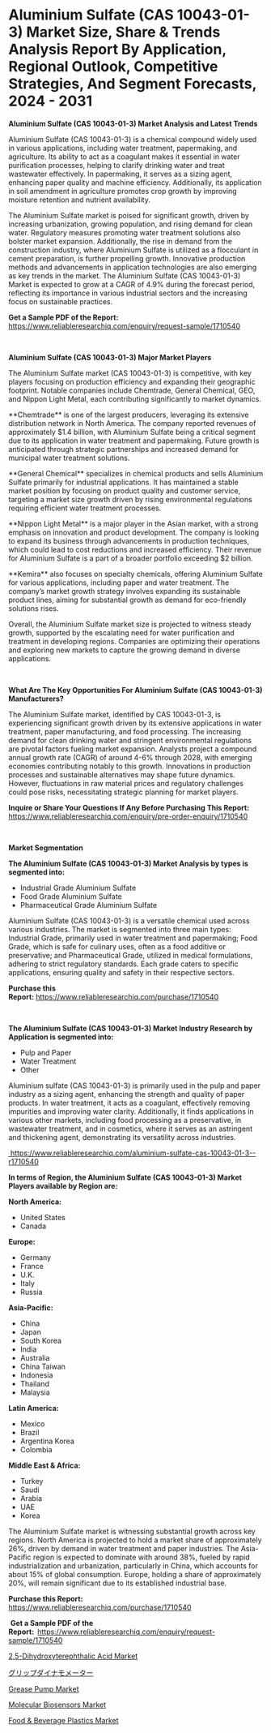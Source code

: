 <p><h1>Aluminium Sulfate (CAS 10043-01-3) Market Size, Share & Trends Analysis Report By Application, Regional Outlook, Competitive Strategies, And Segment Forecasts, 2024 - 2031</h1></p><p><strong>Aluminium Sulfate (CAS 10043-01-3) Market Analysis and Latest Trends</strong></p>
<p><p>Aluminium Sulfate (CAS 10043-01-3) is a chemical compound widely used in various applications, including water treatment, papermaking, and agriculture. Its ability to act as a coagulant makes it essential in water purification processes, helping to clarify drinking water and treat wastewater effectively. In papermaking, it serves as a sizing agent, enhancing paper quality and machine efficiency. Additionally, its application in soil amendment in agriculture promotes crop growth by improving moisture retention and nutrient availability.</p><p>The Aluminium Sulfate market is poised for significant growth, driven by increasing urbanization, growing population, and rising demand for clean water. Regulatory measures promoting water treatment solutions also bolster market expansion. Additionally, the rise in demand from the construction industry, where Aluminium Sulfate is utilized as a flocculant in cement preparation, is further propelling growth. Innovative production methods and advancements in application technologies are also emerging as key trends in the market. The Aluminium Sulfate (CAS 10043-01-3) Market is expected to grow at a CAGR of 4.9% during the forecast period, reflecting its importance in various industrial sectors and the increasing focus on sustainable practices.</p></p>
<p><strong>Get a Sample PDF of the Report:&nbsp;</strong> <a href="https://www.reliableresearchiq.com/enquiry/request-sample/1710540?utm_campaign=101&utm_medium=2&utm_source=Github&utm_content=ia&utm_term=22102024&utm_id=aluminium-sulfate-cas-10043-01-3">https://www.reliableresearchiq.com/enquiry/request-sample/1710540</a></p>
<p>&nbsp;</p>
<p><strong>Aluminium Sulfate (CAS 10043-01-3) Major Market Players</strong></p>
<p><p>The Aluminium Sulfate market (CAS 10043-01-3) is competitive, with key players focusing on production efficiency and expanding their geographic footprint. Notable companies include Chemtrade, General Chemical, GEO, and Nippon Light Metal, each contributing significantly to market dynamics.</p><p>**Chemtrade** is one of the largest producers, leveraging its extensive distribution network in North America. The company reported revenues of approximately $1.4 billion, with Aluminium Sulfate being a critical segment due to its application in water treatment and papermaking. Future growth is anticipated through strategic partnerships and increased demand for municipal water treatment solutions.</p><p>**General Chemical** specializes in chemical products and sells Aluminium Sulfate primarily for industrial applications. It has maintained a stable market position by focusing on product quality and customer service, targeting a market size growth driven by rising environmental regulations requiring efficient water treatment processes.</p><p>**Nippon Light Metal** is a major player in the Asian market, with a strong emphasis on innovation and product development. The company is looking to expand its business through advancements in production techniques, which could lead to cost reductions and increased efficiency. Their revenue for Aluminium Sulfate is a part of a broader portfolio exceeding $2 billion.</p><p>**Kemira** also focuses on specialty chemicals, offering Aluminium Sulfate for various applications, including paper and water treatment. The company’s market growth strategy involves expanding its sustainable product lines, aiming for substantial growth as demand for eco-friendly solutions rises.</p><p>Overall, the Aluminium Sulfate market size is projected to witness steady growth, supported by the escalating need for water purification and treatment in developing regions. Companies are optimizing their operations and exploring new markets to capture the growing demand in diverse applications.</p></p>
<p>&nbsp;</p>
<p><strong>What Are The Key Opportunities For Aluminium Sulfate (CAS 10043-01-3) Manufacturers?</strong></p>
<p><p>The Aluminium Sulfate market, identified by CAS 10043-01-3, is experiencing significant growth driven by its extensive applications in water treatment, paper manufacturing, and food processing. The increasing demand for clean drinking water and stringent environmental regulations are pivotal factors fueling market expansion. Analysts project a compound annual growth rate (CAGR) of around 4-6% through 2028, with emerging economies contributing notably to this growth. Innovations in production processes and sustainable alternatives may shape future dynamics. However, fluctuations in raw material prices and regulatory challenges could pose risks, necessitating strategic planning for market players.</p></p>
<p><strong>Inquire or Share Your Questions If Any Before Purchasing This Report:</strong> <a href="https://www.reliableresearchiq.com/enquiry/pre-order-enquiry/1710540?utm_campaign=101&utm_medium=2&utm_source=Github&utm_content=ia&utm_term=22102024&utm_id=aluminium-sulfate-cas-10043-01-3">https://www.reliableresearchiq.com/enquiry/pre-order-enquiry/1710540</a></p>
<p>&nbsp;</p>
<p><strong>Market Segmentation</strong></p>
<p><strong>The Aluminium Sulfate (CAS 10043-01-3) Market Analysis by types is segmented into:</strong></p>
<p><ul><li>Industrial Grade Aluminium Sulfate</li><li>Food Grade Aluminium Sulfate</li><li>Pharmaceutical Grade Aluminium Sulfate</li></ul></p>
<p><p>Aluminium Sulfate (CAS 10043-01-3) is a versatile chemical used across various industries. The market is segmented into three main types: Industrial Grade, primarily used in water treatment and papermaking; Food Grade, which is safe for culinary uses, often as a food additive or preservative; and Pharmaceutical Grade, utilized in medical formulations, adhering to strict regulatory standards. Each grade caters to specific applications, ensuring quality and safety in their respective sectors.</p></p>
<p><strong>Purchase this Report:&nbsp;</strong><a href="https://www.reliableresearchiq.com/purchase/1710540?utm_campaign=101&utm_medium=2&utm_source=Github&utm_content=ia&utm_term=22102024&utm_id=aluminium-sulfate-cas-10043-01-3">https://www.reliableresearchiq.com/purchase/1710540</a></p>
<p>&nbsp;</p>
<p><strong>The Aluminium Sulfate (CAS 10043-01-3) Market Industry Research by Application is segmented into:</strong></p>
<p><ul><li>Pulp and Paper</li><li>Water Treatment</li><li>Other</li></ul></p>
<p><p>Aluminium sulfate (CAS 10043-01-3) is primarily used in the pulp and paper industry as a sizing agent, enhancing the strength and quality of paper products. In water treatment, it acts as a coagulant, effectively removing impurities and improving water clarity. Additionally, it finds applications in various other markets, including food processing as a preservative, in wastewater treatment, and in cosmetics, where it serves as an astringent and thickening agent, demonstrating its versatility across industries.</p></p>
<p><a href="https://www.reliableresearchiq.com/aluminium-sulfate-cas-10043-01-3--r1710540?utm_campaign=101&utm_medium=2&utm_source=Github&utm_content=ia&utm_term=22102024&utm_id=aluminium-sulfate-cas-10043-01-3">&nbsp;https://www.reliableresearchiq.com/aluminium-sulfate-cas-10043-01-3--r1710540</a></p>
<p><strong>In terms of Region, the Aluminium Sulfate (CAS 10043-01-3) Market Players available by Region are:</strong></p>
<p>
    <p> <strong> North America: </strong>
        <ul>
            <li>United States</li>
            <li>Canada</li>
        </ul>
        </p> 
    <p> <strong> Europe: </strong>
        <ul>
            <li>Germany</li>
            <li>France</li>
            <li>U.K.</li>
            <li>Italy</li>
            <li>Russia</li>
        </ul>
        </p> 
    <p> <strong> Asia-Pacific: </strong>
        <ul>
            <li>China</li>
            <li>Japan</li>
            <li>South Korea</li>
            <li>India</li>
            <li>Australia</li>
            <li>China Taiwan</li>
            <li>Indonesia</li>
            <li>Thailand</li>
            <li>Malaysia</li>
        </ul>
        </p> 
    <p> <strong> Latin America: </strong>
        <ul>
            <li>Mexico</li>
            <li>Brazil</li>
            <li>Argentina Korea</li>
            <li>Colombia</li>
        </ul>
        </p> 
    <p> <strong> Middle East & Africa: </strong>
        <ul>
            <li>Turkey</li>
            <li>Saudi</li>
            <li>Arabia</li>
            <li>UAE</li>
            <li>Korea</li>
        </ul>
    </p>
    </p>
<p><p>The Aluminium Sulfate market is witnessing substantial growth across key regions. North America is projected to hold a market share of approximately 26%, driven by demand in water treatment and paper industries. The Asia-Pacific region is expected to dominate with around 38%, fueled by rapid industrialization and urbanization, particularly in China, which accounts for about 15% of global consumption. Europe, holding a share of approximately 20%, will remain significant due to its established industrial base.</p></p>
<p><strong>Purchase this Report: </strong><a href="https://www.reliableresearchiq.com/purchase/1710540?utm_campaign=101&utm_medium=2&utm_source=Github&utm_content=ia&utm_term=22102024&utm_id=aluminium-sulfate-cas-10043-01-3">https://www.reliableresearchiq.com/purchase/1710540</a></p>
<p>&nbsp;<strong>Get a Sample PDF of the Report:&nbsp;&nbsp;</strong><a href="https://www.reliableresearchiq.com/enquiry/request-sample/1710540?utm_campaign=101&utm_medium=2&utm_source=Github&utm_content=ia&utm_term=22102024&utm_id=aluminium-sulfate-cas-10043-01-3">https://www.reliableresearchiq.com/enquiry/request-sample/1710540</a></p>
<p><strong></strong></p>
<p><p><a href="https://github.com/ellenqyqdyches/Market-Research-Report-List-1/blob/main/25-dihydroxyterephthalic-acid-market.md?utm_campaign=101&utm_medium=2&utm_source=Github&utm_content=ia&utm_term=22102024&utm_id=aluminium-sulfate-cas-10043-01-3">2,5-Dihydroxyterephthalic Acid Market</a></p><p><a href="https://github.com/lababdou/Market-Research-Report-List-6/blob/main/877254219940.md?utm_campaign=101&utm_medium=2&utm_source=Github&utm_content=ia&utm_term=22102024&utm_id=aluminium-sulfate-cas-10043-01-3">グリップダイナモメーター</a></p><p><a href="https://issuu.com/reportprime-2/docs/grease-pump-market-size-2030.pptx_df393503dda3b3?utm_campaign=101&utm_medium=2&utm_source=Github&utm_content=ia&utm_term=22102024&utm_id=aluminium-sulfate-cas-10043-01-3">Grease Pump Market</a></p><p><a href="https://www.linkedin.com/pulse/molecular-biosensors-market-global-regional-analysis-0ps2c?utm_campaign=101&utm_medium=2&utm_source=Github&utm_content=ia&utm_term=22102024&utm_id=aluminium-sulfate-cas-10043-01-3">Molecular Biosensors Market</a></p><p><a href="https://github.com/azucena6lzcou/Market-Research-Report-List-1/blob/main/food-beverage-plastics-market.md?utm_campaign=101&utm_medium=2&utm_source=Github&utm_content=ia&utm_term=22102024&utm_id=aluminium-sulfate-cas-10043-01-3">Food & Beverage Plastics Market</a></p></p>